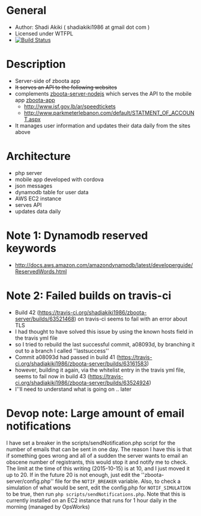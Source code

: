 # General
* Author: Shadi Akiki ( shadiakiki1986 at gmail dot com )
* Licensed under WTFPL
* [![Build Status](https://secure.travis-ci.org/shadiakiki1986/zboota-server.png)](http://travis-ci.org/shadiakiki1986/zboota-server)

# Description
* Server-side of zboota app
* ~~It serves an API to the following websites~~
* complements [zboota-server-nodejs](https://github.com/shadiakiki1986/zboota-server-nodejs) which serves the API to the mobile app [zboota-app](https://github.com/shadiakiki1986/zboota-app)
  * http://www.isf.gov.lb/ar/speedtickets
  * http://www.parkmeterlebanon.com/default/STATMENT_OF_ACCOUNT.aspx
* It manages user information and updates their data daily from the sites above


# Architecture
* php server
* mobile app developed with cordova
* json messages
* dynamodb table for user data
* AWS EC2 instance
 * serves API
 * updates data daily

# Note 1: Dynamodb reserved keywords
* http://docs.aws.amazon.com/amazondynamodb/latest/developerguide/ReservedWords.html

# Note 2: Failed builds on travis-ci
* Build 42 (https://travis-ci.org/shadiakiki1986/zboota-server/builds/63521468) on travis-ci seems to fail with an error about TLS
* I had thought to have solved this issue by using the known hosts field in the travis yml file
* so I tried to rebuild the last successful commit, a08093d, by branching it out to a branch I called ''lastsuccess''
* Commit a08093d had passed in build 41 (https://travis-ci.org/shadiakiki1986/zboota-server/builds/63161583)
* however, building it again, via the whitelist entry in the travis yml file, seems to fail now in build 43 (https://travis-ci.org/shadiakiki1986/zboota-server/builds/63524924)
* I''ll need to understand what is going on .. later

# Devop note: Large amount of email notifications
I have set a breaker in the scripts/sendNotification.php script for the number of emails that can be sent in one day.
The reason I have this is that if something goes wrong and all of a sudden the server wants to email an obscene number of registrants, this would stop it and notify me to check.
The limit at the time of this writing (2015-10-15) is at 10, and I just moved it up to 20.
If in the future 20 is not enough, just edit the ''zboota-server/config.php'' file for the `NOTIF_BREAKER` variable.
Also, to check a simulation of what would be sent, edit the config.php for `NOTIF_SIMULATION` to be true, then run `php scripts/sendNotifications.php`.
Note that this is currently installed on an EC2 instance that runs for 1 hour daily in the morning (managed by OpsWorks)

